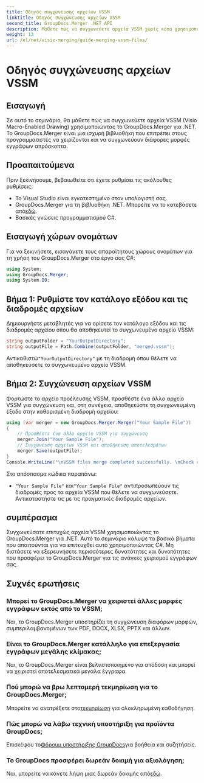 ```yaml
---
title: Οδηγός συγχώνευσης αρχείων VSSM
linktitle: Οδηγός συγχώνευσης αρχείων VSSM
second_title: GroupDocs.Merger .NET API
description: Μάθετε πώς να συγχωνεύετε αρχεία VSSM χωρίς κόπο χρησιμοποιώντας το GroupDocs.Merger για .NET. Οδηγός βήμα προς βήμα για προγραμματιστές C#.
weight: 13
url: /el/net/visio-merging/guide-merging-vssm-files/
---
```


# Οδηγός συγχώνευσης αρχείων VSSM

## Εισαγωγή
Σε αυτό το σεμινάριο, θα μάθετε πώς να συγχωνεύετε αρχεία VSSM (Visio Macro-Enabled Drawing) χρησιμοποιώντας το GroupDocs.Merger για .NET. Το GroupDocs.Merger είναι μια ισχυρή βιβλιοθήκη που επιτρέπει στους προγραμματιστές να χειρίζονται και να συγχωνεύουν διάφορες μορφές εγγράφων απρόσκοπτα.
## Προαπαιτούμενα
Πριν ξεκινήσουμε, βεβαιωθείτε ότι έχετε ρυθμίσει τις ακόλουθες ρυθμίσεις:
- Το Visual Studio είναι εγκατεστημένο στον υπολογιστή σας.
-  GroupDocs.Merger για τη βιβλιοθήκη .NET. Μπορείτε να το κατεβάσετε από[εδώ](https://releases.groupdocs.com/merger/net/).
- Βασικές γνώσεις προγραμματισμού C#.

## Εισαγωγή χώρων ονομάτων
Για να ξεκινήσετε, εισαγάγετε τους απαραίτητους χώρους ονομάτων για τη χρήση του GroupDocs.Merger στο έργο σας C#:
```csharp
using System; 
using GroupDocs.Merger;
using System.IO;
```
## Βήμα 1: Ρυθμίστε τον κατάλογο εξόδου και τις διαδρομές αρχείων
Δημιουργήστε μεταβλητές για να ορίσετε τον κατάλογο εξόδου και τις διαδρομές αρχείου όπου θα αποθηκευτεί το συγχωνευμένο αρχείο VSSM:
```csharp
string outputFolder = "YourOutputDirectory";
string outputFile = Path.Combine(outputFolder, "merged.vssm");
```
 Αντικαθιστώ`"YourOutputDirectory"` με τη διαδρομή όπου θέλετε να αποθηκεύσετε το συγχωνευμένο αρχείο VSSM.
## Βήμα 2: Συγχώνευση αρχείων VSSM
Φορτώστε το αρχείο προέλευσης VSSM, προσθέστε ένα άλλο αρχείο VSSM για συγχώνευση και, στη συνέχεια, αποθηκεύστε τη συγχωνευμένη έξοδο στην καθορισμένη διαδρομή αρχείου:
```csharp
using (var merger = new GroupDocs.Merger.Merger("Your Sample File"))
{
    // Προσθέστε ένα άλλο αρχείο VSSM για συγχώνευση
    merger.Join("Your Sample File");
    // Συγχώνευση αρχείων VSSM και αποθήκευση αποτελεσμάτων
    merger.Save(outputFile);
}
Console.WriteLine("\nVSSM files merge completed successfully. \nCheck output in {0}", outputFolder);
```
Στο απόσπασμα κώδικα παραπάνω:
- `"Your Sample File"` και`"Your Sample File"` αντιπροσωπεύουν τις διαδρομές προς τα αρχεία VSSM που θέλετε να συγχωνεύσετε. Αντικαταστήστε τις με τις πραγματικές διαδρομές αρχείων.

## συμπέρασμα
Συγχωνεύσατε επιτυχώς αρχεία VSSM χρησιμοποιώντας το GroupDocs.Merger για .NET. Αυτό το σεμινάριο κάλυψε τα βασικά βήματα που απαιτούνται για να επιτευχθεί αυτό χρησιμοποιώντας C#. Μη διστάσετε να εξερευνήσετε περισσότερες δυνατότητες και δυνατότητες που προσφέρει το GroupDocs.Merger για τις ανάγκες χειρισμού εγγράφων σας.

## Συχνές ερωτήσεις
### Μπορεί το GroupDocs.Merger να χειριστεί άλλες μορφές εγγράφων εκτός από το VSSM;
Ναι, το GroupDocs.Merger υποστηρίζει τη συγχώνευση διαφόρων μορφών, συμπεριλαμβανομένων των PDF, DOCX, XLSX, PPTX και άλλων.
### Είναι το GroupDocs.Merger κατάλληλο για επεξεργασία εγγράφων μεγάλης κλίμακας;
Ναι, το GroupDocs.Merger είναι βελτιστοποιημένο για απόδοση και μπορεί να χειριστεί αποτελεσματικά μεγάλα έγγραφα.
### Πού μπορώ να βρω λεπτομερή τεκμηρίωση για το GroupDocs.Merger;
 Μπορείτε να ανατρέξετε στο[τεκμηρίωση](https://tutorials.groupdocs.com/merger/net/) για ολοκληρωμένη καθοδήγηση.
### Πώς μπορώ να λάβω τεχνική υποστήριξη για προϊόντα GroupDocs;
 Επισκέψου το[Φόρουμ υποστήριξης GroupDocs](https://forum.groupdocs.com/c/merger/32)για βοήθεια και συζητήσεις.
### Το GroupDocs προσφέρει δωρεάν δοκιμή για αξιολόγηση;
 Ναι, μπορείτε να κάνετε λήψη μιας δωρεάν δοκιμής από[εδώ](https://releases.groupdocs.com/).